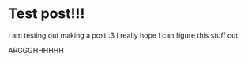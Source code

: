 # Test post!!!

I am testing out making a post :3 I really hope I can figure this stuff out.

ARGGGHHHHHH
